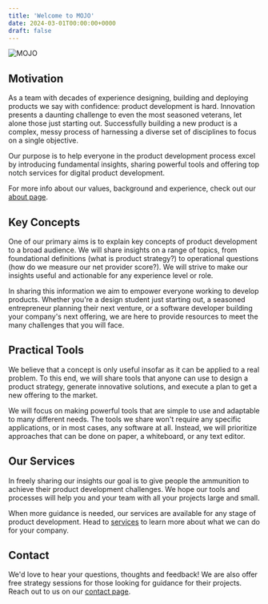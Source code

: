 ```yaml
---
title: 'Welcome to MOJO'
date: 2024-03-01T00:00:00+0000
draft: false
---
```


![MOJO](/logos-02-square.svg)

## Motivation

As a team with decades of experience designing, building and deploying products we say with confidence: product development is hard. Innovation presents a daunting challenge to even the most seasoned veterans, let alone those just starting out. Successfully building a new product is a complex, messy process of harnessing a diverse set of disciplines to focus on a single objective.

Our purpose is to help everyone in the product development process excel by introducing fundamental insights, sharing powerful tools and offering top notch services for digital product development.

For more info about our values, background and experience, check out our [about page](/about).


## Key Concepts

One of our primary aims is to explain key concepts of product development to a broad audience. We will share insights on a range of topics, from foundational definitions (what is product strategy?) to operational questions (how do we measure our net provider score?). We will strive to make our insights useful and actionable for any experience level or role.

In sharing this information we aim to empower everyone working to develop products. Whether you're a design student just starting out, a seasoned entrepreneur planning their next venture, or a software developer building your company's next offering, we are here to provide resources to meet the many challenges that you will face.

## Practical Tools

We believe that a concept is only useful insofar as it can be applied to a real problem. To this end, we will share tools that anyone can use to design a product strategy, generate innovative solutions, and execute a plan to get a new offering to the market.

We will focus on making powerful tools that are simple to use and adaptable to many different needs. The tools we share won't require any specific applications, or in most cases, any software at all. Instead, we will prioritize approaches that can be done on paper, a whiteboard, or any text editor.

## Our Services

In freely sharing our insights our goal is to give people the ammunition to achieve their product development challenges. We hope our tools and processes will help you and your team with all your projects large and small.

When more guidance is needed, our services are available for any stage of product development. Head to [services](/services) to learn more about what we can do for your company.


## Contact

We'd love to hear your questions, thoughts and feedback! We are also offer free strategy sessions for those looking for guidance for their projects. Reach out to us on our [contact page](/contact).

